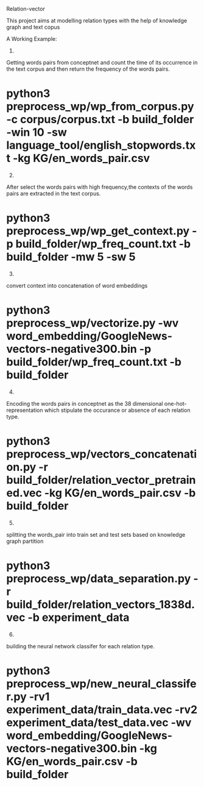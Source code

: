 Relation-vector

This project aims at modelling relation types with the help of knowledge graph and text copus 

A Working Example:

1.

Getting words pairs from conceptnet and count the time of its occurrence in the text corpus and then return the frequency of the words pairs.

# python3 preprocess_wp/wp_from_corpus.py -c corpus/corpus.txt -b build_folder -win 10 -sw language_tool/english_stopwords.txt -kg KG/en_words_pair.csv

2.

After select the words pairs with high frequency,the contexts of the words pairs are extracted in the text corpus.

# python3 preprocess_wp/wp_get_context.py -p build_folder/wp_freq_count.txt -b build_folder -mw 5 -sw 5

3.

convert context into concatenation of word embeddings

# python3 preprocess_wp/vectorize.py -wv word_embedding/GoogleNews-vectors-negative300.bin -p build_folder/wp_freq_count.txt -b build_folder

4.

Encoding the words pairs in conceptnet as the 38 dimensional one-hot-representation which stipulate the occurance or absence of each relation type. 

# python3 preprocess_wp/vectors_concatenation.py -r build_folder/relation_vector_pretrained.vec -kg KG/en_words_pair.csv -b build_folder

5.

splitting the words_pair into train set and test sets based on knowledge graph partition

# python3 preprocess_wp/data_separation.py -r build_folder/relation_vectors_1838d.vec -b experiment_data

6.

building the neural network classifer for each relation type. 

# python3 preprocess_wp/new_neural_classifer.py -rv1 experiment_data/train_data.vec -rv2 experiment_data/test_data.vec -wv word_embedding/GoogleNews-vectors-negative300.bin -kg KG/en_words_pair.csv -b build_folder

